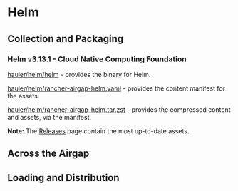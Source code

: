 # Helm

## Collection and Packaging

### Helm v3.13.1 - Cloud Native Computing Foundation

[hauler/helm/helm](https://rancher-airgap.s3.amazonaws.com/v1.5.1/hauler/helm/helm) - provides the binary for Helm.

[hauler/helm/rancher-airgap-helm.yaml](https://rancher-airgap.s3.amazonaws.com/v1.5.1/hauler/helm/rancher-airgap-helm.yaml) - provides the content manifest for the assets.

[hauler/helm/rancher-airgap-helm.tar.zst](https://rancher-airgap.s3.amazonaws.com/v1.5.1/hauler/helm/rancher-airgap-helm.tar.zst) - provides the compressed content and assets, via the manifest.

**Note:** The [Releases](https://github.com/zackbradys/rancher-airgap/releases) page contain the most up-to-date assets.

## Across the Airgap

## Loading and Distribution